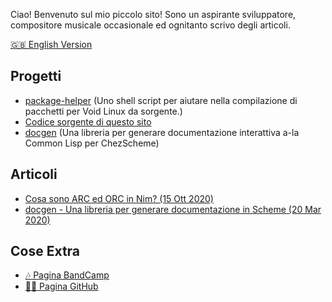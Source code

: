 Ciao! Benvenuto sul mio piccolo sito!
Sono un aspirante sviluppatore, compositore musicale occasionale ed ognitanto
scrivo degli articoli.

[🇬🇧 English Version](https://rc-05.github.io/index)

## Progetti

* [package-helper](https://github.com/rc-05/package-helper)
(Uno shell script per aiutare nella compilazione di pacchetti per Void Linux da sorgente.)
* [Codice sorgente di questo sito](https://github.com/rc-05/rc-05.github.io)
* [docgen](https://github.com/rc-05/docgen)
(Una libreria per generare documentazione interattiva a-la Common Lisp per ChezScheme)

## Articoli

* [Cosa sono ARC ed ORC in Nim? (15 Ott 2020)](https://rc-05.github.io/articoli/arc-orc-nim)
* [docgen - Una libreria per generare documentazione in Scheme (20 Mar 2020)](https://rc-05.github.io/articoli/docgen)

## Cose Extra

* [🎶 Pagina BandCamp](https://rc-05.bandcamp.com)
* [👨‍💻 Pagina GitHub](https://github.com/rc-05)
